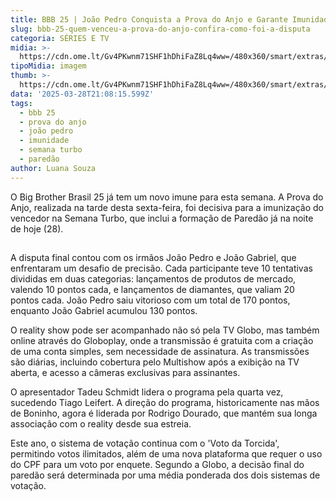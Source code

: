 ```yaml
---
title: BBB 25 | João Pedro Conquista a Prova do Anjo e Garante Imunidade
slug: bbb-25-quem-venceu-a-prova-do-anjo-confira-como-foi-a-disputa
categoria: SÉRIES E TV
midia: >-
  https://cdn.ome.lt/Gv4PKwnm71SHF1hDhiFaZ8Lq4ww=/480x360/smart/extras/conteudos/bbb-prova-do-anjo.png
tipoMidia: imagem
thumb: >-
  https://cdn.ome.lt/Gv4PKwnm71SHF1hDhiFaZ8Lq4ww=/480x360/smart/extras/conteudos/bbb-prova-do-anjo.png
data: '2025-03-28T21:08:15.599Z'
tags:
  - bbb 25
  - prova do anjo
  - joão pedro
  - imunidade
  - semana turbo
  - paredão
author: Luana Souza
---
```


O Big Brother Brasil 25 já tem um novo imune para esta semana. A Prova do Anjo, realizada na tarde desta sexta-feira, foi decisiva para a imunização do vencedor na Semana Turbo, que inclui a formação de Paredão já na noite de hoje (28).

![Imagem da notícia](data:image/png;base64,iVBORw0KGgoAAAANSUhEUgAAAAEAAAABCAQAAAC1HAwCAAAAC0lEQVR42mNkYAAAAAYAAjCB0C8AAAAASUVORK5CYII=)

A disputa final contou com os irmãos João Pedro e João Gabriel, que enfrentaram um desafio de precisão. Cada participante teve 10 tentativas divididas em duas categorias: lançamentos de produtos de mercado, valendo 10 pontos cada, e lançamentos de diamantes, que valiam 20 pontos cada. João Pedro saiu vitorioso com um total de 170 pontos, enquanto João Gabriel acumulou 130 pontos.

O reality show pode ser acompanhado não só pela TV Globo, mas também online através do Globoplay, onde a transmissão é gratuita com a criação de uma conta simples, sem necessidade de assinatura. As transmissões são diárias, incluindo cobertura pelo Multishow após a exibição na TV aberta, e acesso a câmeras exclusivas para assinantes.

O apresentador Tadeu Schmidt lidera o programa pela quarta vez, sucedendo Tiago Leifert. A direção do programa, historicamente nas mãos de Boninho, agora é liderada por Rodrigo Dourado, que mantém sua longa associação com o reality desde sua estreia.

Este ano, o sistema de votação continua com o 'Voto da Torcida', permitindo votos ilimitados, além de uma nova plataforma que requer o uso do CPF para um voto por enquete. Segundo a Globo, a decisão final do paredão será determinada por uma média ponderada dos dois sistemas de votação.
